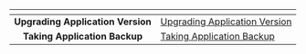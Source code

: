 <table data-view="cards" data-full-width="false">
  <thead>
    <tr>
      <th align="center" data-card-cover></th>
      <th data-hidden data-card-target data-type="content-ref"></th>
    </tr>
  </thead>
  <tbody>
    <tr>
      <td align="center"><strong>Upgrading Application Version</strong></td>
      <td><a href="upgrade/upgrade-application.md">Upgrading Application Version</a></td>
    </tr>
    <tr>
      <td align="center"><strong>Taking Application Backup</strong></td>
      <td><a href="upgrade/taking-application-backup.md">Taking Application Backup</a></td>
    </tr>
  </tbody>
</table>
